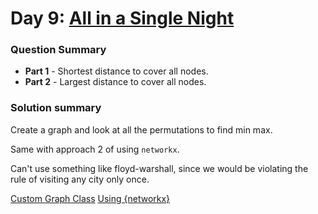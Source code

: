 # Day 9: [All in a Single Night](https://adventofcode.com/2015/day/9)

### Question Summary
- **Part 1** - Shortest distance to cover all nodes. 
- **Part 2** - Largest distance to cover all nodes.

### Solution summary 

Create a graph and look at all the permutations to find min max. 

Same with approach 2 of using `networkx`. 

Can't use something like floyd-warshall, since we would be violating the rule of visiting any city only once. 

[Custom Graph Class](./d9_solution.py)
[Using {networkx}](./d9_solution_nx.py)